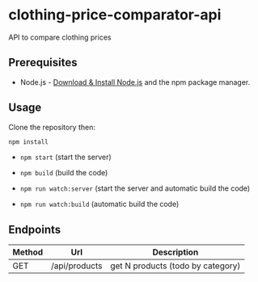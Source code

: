 # clothing-price-comparator-api
API to compare clothing prices

## Prerequisites

* Node.js - [Download & Install Node.js](https://nodejs.org/en/download/) and the npm package manager.

## Usage

Clone the repository then:

```bash
npm install
```

* `npm start` (start the server)

* `npm build` (build the code)

* `npm run watch:server` (start the server and automatic build the code)

* `npm run watch:build` (automatic build the code)

## Endpoints

|Method | 	Url		| 	Description |
|-------| ------- | ----------- |
|GET|/api/products| 	get N products (todo by category)|

